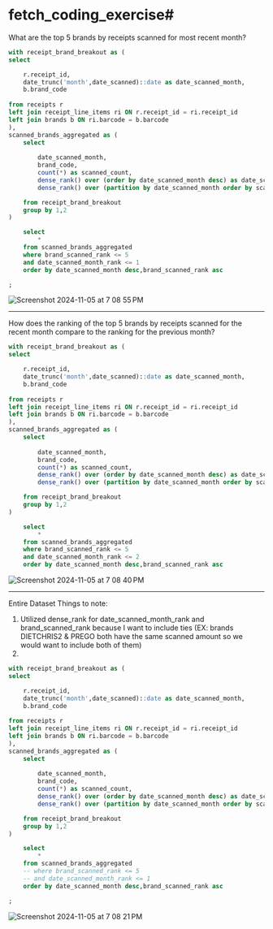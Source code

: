 # fetch_coding_exercise#

What are the top 5 brands by receipts scanned for most recent month?
```sql
with receipt_brand_breakout as (
select 

    r.receipt_id,
    date_trunc('month',date_scanned)::date as date_scanned_month,
    b.brand_code
    
from receipts r 
left join receipt_line_items ri ON r.receipt_id = ri.receipt_id
left join brands b ON ri.barcode = b.barcode
),
scanned_brands_aggregated as (
    select 
    
        date_scanned_month,
        brand_code,
        count(*) as scanned_count,
        dense_rank() over (order by date_scanned_month desc) as date_scanned_month_rank,
        dense_rank() over (partition by date_scanned_month order by scanned_count desc) as brand_scanned_rank

    from receipt_brand_breakout
    group by 1,2 
)

    select 
        *
    from scanned_brands_aggregated
    where brand_scanned_rank <= 5
    and date_scanned_month_rank <= 1
    order by date_scanned_month desc,brand_scanned_rank asc

;
```
![Screenshot 2024-11-05 at 7 08 55 PM](https://github.com/user-attachments/assets/6edd9b17-077a-44a3-a05f-cdca0a6f8553)

---
How does the ranking of the top 5 brands by receipts scanned for the recent month compare to the ranking for the previous month?
```sql
with receipt_brand_breakout as (
select 

    r.receipt_id,
    date_trunc('month',date_scanned)::date as date_scanned_month,
    b.brand_code
    
from receipts r 
left join receipt_line_items ri ON r.receipt_id = ri.receipt_id
left join brands b ON ri.barcode = b.barcode
),
scanned_brands_aggregated as (
    select 
    
        date_scanned_month,
        brand_code,
        count(*) as scanned_count,
        dense_rank() over (order by date_scanned_month desc) as date_scanned_month_rank,
        dense_rank() over (partition by date_scanned_month order by scanned_count desc) as brand_scanned_rank

    from receipt_brand_breakout
    group by 1,2 
)

    select 
        *
    from scanned_brands_aggregated
    where brand_scanned_rank <= 5
    and date_scanned_month_rank <= 2
    order by date_scanned_month desc,brand_scanned_rank asc
```
![Screenshot 2024-11-05 at 7 08 40 PM](https://github.com/user-attachments/assets/b9cbab66-5a7f-49d5-ad70-39d3b79c5daa)

---

Entire Dataset
Things to note:
1. Utilized dense_rank for date_scanned_month_rank and brand_scanned_rank because I want to include ties (EX: brands DIETCHRIS2 & PREGO both have the same scanned amount so we would want to include both of them)
2. 
```sql
with receipt_brand_breakout as (
select 

    r.receipt_id,
    date_trunc('month',date_scanned)::date as date_scanned_month,
    b.brand_code
    
from receipts r 
left join receipt_line_items ri ON r.receipt_id = ri.receipt_id
left join brands b ON ri.barcode = b.barcode
),
scanned_brands_aggregated as (
    select 
    
        date_scanned_month,
        brand_code,
        count(*) as scanned_count,
        dense_rank() over (order by date_scanned_month desc) as date_scanned_month_rank,
        dense_rank() over (partition by date_scanned_month order by scanned_count desc) as brand_scanned_rank

    from receipt_brand_breakout
    group by 1,2 
)

    select 
        *
    from scanned_brands_aggregated
    -- where brand_scanned_rank <= 5
    -- and date_scanned_month_rank <= 1
    order by date_scanned_month desc,brand_scanned_rank asc

;
```
![Screenshot 2024-11-05 at 7 08 21 PM](https://github.com/user-attachments/assets/649fe4f0-a253-434b-a0c8-c4aa02f5fa97)

